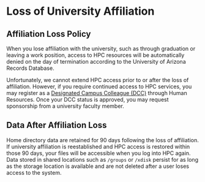 # Loss of University Affiliation

## Affiliation Loss Policy

When you lose affiliation with the university, such as through graduation or leaving a work position, access to HPC resources will be automatically denied on the day of termination according to the University of Arizona Records Database.

Unfortunately, we cannot extend HPC access prior to or after the loss of affiliation. However, if you require continued access to HPC services, you may register as a [Designated Campus Colleague (DCC)](https://it.arizona.edu/service/designated-campus-colleague-accounts) through Human Resources. Once your DCC status is approved, you may request sponsorship from a university faculty member. 

## Data After Affiliation Loss

Home directory data are retained for 90 days following the loss of affiliation. If university affiliation is reestablished and HPC access is restored within those 90 days, your files will be accessible when you log into HPC again. Data stored in shared locations such as `/groups` or `/xdisk` persist for as long as the storage location is available and are not deleted after a user loses access to the system.

